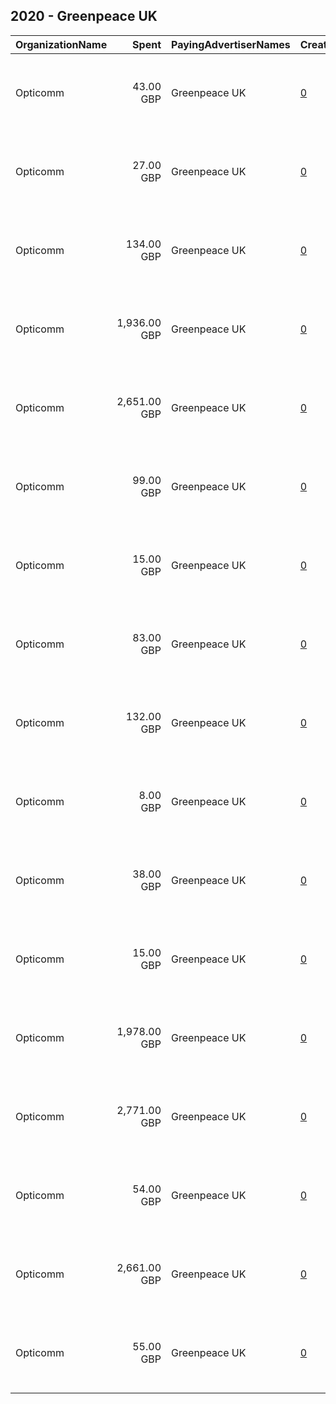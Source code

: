 ## 2020 - Greenpeace UK 
|OrganizationName|Spent|PayingAdvertiserNames|CreativeUrls|Impressions|Genders|AgeBrackets|CountryCodes|BillingAddresses|CandidateBallotInformation|
|:---|---:|:---|:---|---:|:---|:---|:---|:---|:---|
|Opticomm|43.00 GBP|Greenpeace UK|[0](https://www.snap.com/political-ads/asset/d9b43c5b07853259267505a88edf9aed9b6252fb565d4c271238376a348050d4?mediaType=mp4)|31,568||30+|united kingdom|"Unit 403 Brickfields, 37 creamer street,Hackney, London,E2 8HD,GB"|Greenpeace|
|Opticomm|27.00 GBP|Greenpeace UK|[0](https://www.snap.com/political-ads/asset/1541bd8c973c48bade6c42a74255f0ea6c7570c2a22941057701a8a6c94a5daa?mediaType=mp4)|20,600||25-29|united kingdom|"Unit 403 Brickfields, 37 creamer street,Hackney, London,E2 8HD,GB"|Greenpeace|
|Opticomm|134.00 GBP|Greenpeace UK|[0](https://www.snap.com/political-ads/asset/1541bd8c973c48bade6c42a74255f0ea6c7570c2a22941057701a8a6c94a5daa?mediaType=mp4)|46,653|||united kingdom|"Unit 403 Brickfields, 37 creamer street,Hackney, London,E2 8HD,GB"|Greenpeace|
|Opticomm|1,936.00 GBP|Greenpeace UK|[0](https://www.snap.com/political-ads/asset/1541bd8c973c48bade6c42a74255f0ea6c7570c2a22941057701a8a6c94a5daa?mediaType=mp4)|282,255||25+|united kingdom|"Unit 403 Brickfields, 37 creamer street,Hackney, London,E2 8HD,GB"|Greenpeace|
|Opticomm|2,651.00 GBP|Greenpeace UK|[0](https://www.snap.com/political-ads/asset/d9b43c5b07853259267505a88edf9aed9b6252fb565d4c271238376a348050d4?mediaType=mp4)|392,656||25+|united kingdom|"Unit 403 Brickfields, 37 creamer street,Hackney, London,E2 8HD,GB"|Greenpeace|
|Opticomm|99.00 GBP|Greenpeace UK|[0](https://www.snap.com/political-ads/asset/1541bd8c973c48bade6c42a74255f0ea6c7570c2a22941057701a8a6c94a5daa?mediaType=mp4)|34,730|||united kingdom|"Unit 403 Brickfields, 37 creamer street,Hackney, London,E2 8HD,GB"|Greenpeace|
|Opticomm|15.00 GBP|Greenpeace UK|[0](https://www.snap.com/political-ads/asset/d9b43c5b07853259267505a88edf9aed9b6252fb565d4c271238376a348050d4?mediaType=mp4)|11,708||25-29|united kingdom|"Unit 403 Brickfields, 37 creamer street,Hackney, London,E2 8HD,GB"|Greenpeace|
|Opticomm|83.00 GBP|Greenpeace UK|[0](https://www.snap.com/political-ads/asset/d9b43c5b07853259267505a88edf9aed9b6252fb565d4c271238376a348050d4?mediaType=mp4)|31,976|||united kingdom|"Unit 403 Brickfields, 37 creamer street,Hackney, London,E2 8HD,GB"|Greenpeace|
|Opticomm|132.00 GBP|Greenpeace UK|[0](https://www.snap.com/political-ads/asset/d9b43c5b07853259267505a88edf9aed9b6252fb565d4c271238376a348050d4?mediaType=mp4)|47,165|||united kingdom|"Unit 403 Brickfields, 37 creamer street,Hackney, London,E2 8HD,GB"|Greenpeace|
|Opticomm|8.00 GBP|Greenpeace UK|[0](https://www.snap.com/political-ads/asset/1541bd8c973c48bade6c42a74255f0ea6c7570c2a22941057701a8a6c94a5daa?mediaType=mp4)|6,327||25-29|united kingdom|"Unit 403 Brickfields, 37 creamer street,Hackney, London,E2 8HD,GB"|Greenpeace|
|Opticomm|38.00 GBP|Greenpeace UK|[0](https://www.snap.com/political-ads/asset/d9b43c5b07853259267505a88edf9aed9b6252fb565d4c271238376a348050d4?mediaType=mp4)|26,719||30+|united kingdom|"Unit 403 Brickfields, 37 creamer street,Hackney, London,E2 8HD,GB"|Greenpeace|
|Opticomm|15.00 GBP|Greenpeace UK|[0](https://www.snap.com/political-ads/asset/d9b43c5b07853259267505a88edf9aed9b6252fb565d4c271238376a348050d4?mediaType=mp4)|11,819||25-29|united kingdom|"Unit 403 Brickfields, 37 creamer street,Hackney, London,E2 8HD,GB"|Greenpeace|
|Opticomm|1,978.00 GBP|Greenpeace UK|[0](https://www.snap.com/political-ads/asset/1541bd8c973c48bade6c42a74255f0ea6c7570c2a22941057701a8a6c94a5daa?mediaType=mp4)|288,474||25+|united kingdom|"Unit 403 Brickfields, 37 creamer street,Hackney, London,E2 8HD,GB"|Greenpeace|
|Opticomm|2,771.00 GBP|Greenpeace UK|[0](https://www.snap.com/political-ads/asset/1541bd8c973c48bade6c42a74255f0ea6c7570c2a22941057701a8a6c94a5daa?mediaType=mp4)|419,584||30-49|united kingdom|"Unit 403 Brickfields, 37 creamer street,Hackney, London,E2 8HD,GB"|Greenpeace|
|Opticomm|54.00 GBP|Greenpeace UK|[0](https://www.snap.com/political-ads/asset/1541bd8c973c48bade6c42a74255f0ea6c7570c2a22941057701a8a6c94a5daa?mediaType=mp4)|32,055||30+|united kingdom|"Unit 403 Brickfields, 37 creamer street,Hackney, London,E2 8HD,GB"|Greenpeace|
|Opticomm|2,661.00 GBP|Greenpeace UK|[0](https://www.snap.com/political-ads/asset/d9b43c5b07853259267505a88edf9aed9b6252fb565d4c271238376a348050d4?mediaType=mp4)|395,247||25+|united kingdom|"Unit 403 Brickfields, 37 creamer street,Hackney, London,E2 8HD,GB"|Greenpeace|
|Opticomm|55.00 GBP|Greenpeace UK|[0](https://www.snap.com/political-ads/asset/1541bd8c973c48bade6c42a74255f0ea6c7570c2a22941057701a8a6c94a5daa?mediaType=mp4)|37,088||30+|united kingdom|"Unit 403 Brickfields, 37 creamer street,Hackney, London,E2 8HD,GB"|Greenpeace|
